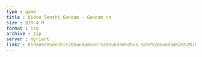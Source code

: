 ```yaml
---
type : game
title : Kidou Senshi Gundam - Gundam vs
size : 918.4 M
format : iso
archive : zip
server : myrient
link2 : Kidou%20Senshi%20Gundam%20-%20Gundam%20vs.%20Z%20Gundam%20%28Japan%29
---
```

